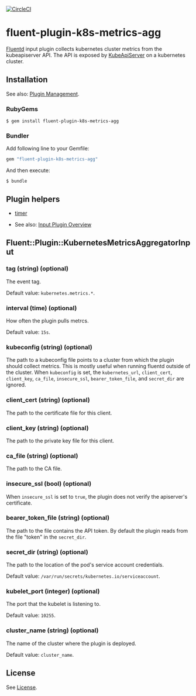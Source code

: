 [![CircleCI](https://circleci.com/gh/git-lfs/git-lfs.svg?style=shield&circle-token=856152c2b02bfd236f54d21e1f581f3e4ebf47ad)](https://circleci.com/gh/splunk/fluent-plugin-k8s-metrics-agg)
# fluent-plugin-k8s-metrics-agg

[Fluentd](https://fluentd.org/) input plugin collects kubernetes cluster metrics from the kubeapiserver API. The API is exposed by [KubeApiServer](https://kubernetes.io/docs/reference/command-line-tools-reference/kube-apiserver/) on a kubernetes cluster.

## Installation

See also: [Plugin Management](https://docs.fluentd.org/v1.0/articles/plugin-management).

### RubyGems

```
$ gem install fluent-plugin-k8s-metrics-agg
```

### Bundler

Add following line to your Gemfile:

```ruby
gem "fluent-plugin-k8s-metrics-agg"
```

And then execute:

```
$ bundle
```

## Plugin helpers

* [timer](https://docs.fluentd.org/v1.0/articles/api-plugin-helper-timer)

* See also: [Input Plugin Overview](https://docs.fluentd.org/v1.0/articles/input-plugin-overview)

## Fluent::Plugin::KubernetesMetricsAggregatorInput

### tag (string) (optional)

The event tag.

Default value: `kubernetes.metrics.*`.

### interval (time) (optional)

How often the plugin pulls metrcs.

Default value: `15s`.

### kubeconfig (string) (optional)

The path to a kubeconfig file points to a cluster from which the plugin should collect metrics. This is mostly useful when running fluentd outside of the cluster. When `kubeconfig` is set, the `kubernetes_url`, `client_cert`, `client_key`, `ca_file`, `insecure_ssl`, `bearer_token_file`, and `secret_dir` are ignored.

### client_cert (string) (optional)

The path to the certificate file for this client.

### client_key (string) (optional)

The path to the private key file for this client.

### ca_file (string) (optional)

The path to the CA file.

### insecure_ssl (bool) (optional)

When `insecure_ssl` is set to `true`, the plugin does not verify the apiserver's certificate.

### bearer_token_file (string) (optional)

The path to the file contains the API token. By default the plugin reads from the file "token" in the `secret_dir`.

### secret_dir (string) (optional)

The path to the location of the pod's service account credentials.

Default value: `/var/run/secrets/kubernetes.io/serviceaccount`.

### kubelet_port (integer) (optional)

The port that the kubelet is listening to.

Default value: `10255`.

### cluster_name (string) (optional)

The name of the cluster where the plugin is deployed.

Default value: `cluster_name`.

## License

See [License](LICENSE).
